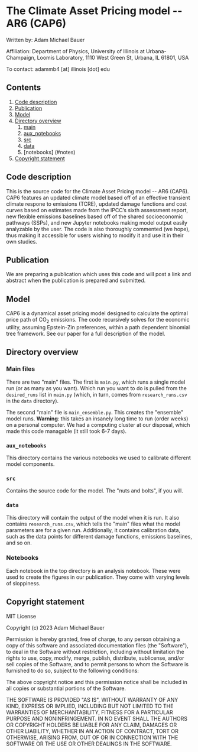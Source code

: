 # The Climate Asset Pricing model -- AR6 (CAP6)

Written by: Adam Michael Bauer

Affiliation: Department of Physics, University of Illinois at Urbana-Champaign, Loomis Laboratory, 1110 West Green St, Urbana, IL 61801, USA

To contact: adammb4 [at] illinois [dot] edu

## Contents
1. [Code description](#codedesc)
2. [Publication](#pubs)
3. [Model](#model)
4. [Directory overview](#directover)
   1. [main](#main)
   2. [aux_notebooks](#auxnote)
   3. [src](#src)
   4. [data](#data)
   5. [notebooks] (#notes)
1. [Copyright statement](#dontgetgot)

## Code description <a name=“codedesc”></a>
This is the source code for the Climate Asset Pricing model -- AR6 (CAP6). CAP6 features an updated climate model based off of an effective transient climate respone to emissions (TCRE), updated damage functions and cost curves based on estimates made from the IPCC’s sixth assessment report, new flexible emissions baselines based off of the shared socioeconomic pathways (SSPs), and new Jupyter notebooks making model output easily analyzable by the user. The code is also thoroughly commented (we hope), thus making it accessible for users wishing to modify it and use it in their own studies.

## Publication <a name=“pubs”></a>
We are preparing a publication which uses this code and will post a link and abstract when the publication is prepared and submitted.

## Model <a name=“model”></a>
CAP6 is a dynamical asset pricing model designed to calculate the optimal price path of CO<sub>2</sub> emissions. The code recursively solves for the economic utility, assuming Epstein-Zin preferences, within a path dependent binomial tree framework. See our paper for a full description of the model.

## Directory overview <a name=“directover”></a>

### Main files <a name=“main”></a>
There are two "main" files. The first is `main.py`, which runs a single model run (or as many as you want). Which run you want to do is pulled from the `desired_runs` list in `main.py` (which, in turn, comes from `research_runs.csv` in the `data` directory).

The second "main" file is `main_ensemble.py`. This creates the "ensemble" model runs. **Warning**: this takes an insanely long time to run (order weeks) on a personal computer. We had a computing cluster at our disposal, which made this code managable (it still took 6-7 days).

### `aux_notebooks` <a name=“analnote”></a>
This directory contains the various notebooks we used to calibrate different model components.

### `src` <a name=“src”></a>
Contains the source code for the model. The "nuts and bolts", if you will.

### `data`
This directory will contain the output of the model when it is run. It also contains `research_runs.csv`, which tells the "main" files what the model parameters are for a given run. Additionally, it contains calibration data, such as the data points for different damage functions, emissions baselines, and so on.

### Notebooks <a name="notes"></a>
Each notebook in the top directory is an analysis notebook. These were used to create the figures in our publication. They come with varying levels of sloppiness. 

## Copyright statement <a name=“dontgetgot”></a>
MIT License

Copyright (c) 2023 Adam Michael Bauer

Permission is hereby granted, free of charge, to any person obtaining a copy
of this software and associated documentation files (the "Software"), to deal
in the Software without restriction, including without limitation the rights
to use, copy, modify, merge, publish, distribute, sublicense, and/or sell
copies of the Software, and to permit persons to whom the Software is
furnished to do so, subject to the following conditions:

The above copyright notice and this permission notice shall be included in all
copies or substantial portions of the Software.

THE SOFTWARE IS PROVIDED "AS IS", WITHOUT WARRANTY OF ANY KIND, EXPRESS OR
IMPLIED, INCLUDING BUT NOT LIMITED TO THE WARRANTIES OF MERCHANTABILITY,
FITNESS FOR A PARTICULAR PURPOSE AND NONINFRINGEMENT. IN NO EVENT SHALL THE
AUTHORS OR COPYRIGHT HOLDERS BE LIABLE FOR ANY CLAIM, DAMAGES OR OTHER
LIABILITY, WHETHER IN AN ACTION OF CONTRACT, TORT OR OTHERWISE, ARISING FROM,
OUT OF OR IN CONNECTION WITH THE SOFTWARE OR THE USE OR OTHER DEALINGS IN THE
SOFTWARE.


